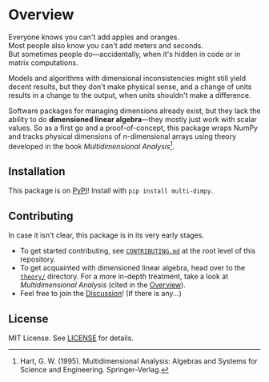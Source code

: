 # Overview

Everyone knows you can't add apples and oranges.  
Most people also know you can't add meters and seconds.  
But sometimes people do—accidentally, when it's hidden in code or in matrix computations.

Models and algorithms with dimensional inconsistencies might still yield decent results, but they don't make physical sense, and a change of units results in a change to the output, when units shouldn't make a difference.

Software packages for managing dimensions already exist, but they lack the ability to do **dimensioned linear algebra**—they mostly just work with scalar values.
So as a first go and a proof-of-concept, this package wraps NumPy and tracks physical dimensions of $n$-dimensional arrays using theory developed in the book *Multidimensional Analysis*[^1].

[^1]: Hart, G. W. (1995). Multidimensional Analysis: Algebras and Systems for Science and Engineering. Springer-Verlag.

## Installation

This package is on [PyPI](https://pypi.org/project/multi-dimpy/)!
Install with `pip install multi-dimpy`.

## Contributing

In case it isn't clear, this package is in its very early stages.

- To get started contributing, see [`CONTRIBUTING.md`](CONTRIBUTING.md) at the root level of this repository.
- To get acquainted with dimensioned linear algebra, head over to the [`theory/`](theory/) directory.
For a more in-depth treatment, take a look at *Multidimensional Analysis* (cited in the [Overview](#overview)).
- Feel free to join the [Discussion](https://github.com/schilln/multi-dimpy/discussions)! (If there is any...)

## License

MIT License.
See [LICENSE](LICENSE) for details.
